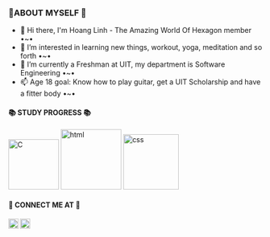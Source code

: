 <h3>🌟ABOUT MYSELF 🌟</h3>

- 👋 Hi there, I'm Hoang Linh - The Amazing World Of Hexagon member •~•
- 👀 I’m interested in learning new things, workout, yoga, meditation and so forth •~•
- 🌱 I’m currently a Freshman at UIT, my department is Software Engineering •~•
- 📫 Age 18 goal: Know how to play guitar, get a UIT Scholarship and have a fitter body •~•


<h4>📚 STUDY PROGRESS 📚</h4>
<a href="https://imgbb.com/"><img src="https://i.ibb.co/sttrQxj/C.png" width = 100px alt="C" border="0"></a>
<a href="https://imgbb.com/"><img src="https://i.ibb.co/X3HsPcR/html.png" width = 120px alt="html" border="0"></a>
<a href="https://imgbb.com/"><img src="https://i.ibb.co/TbYMQRr/css.png" width = 110px alt="css" border="0"></a>






<h4>🐧 CONNECT ME AT 🐧</h4>

<a href="https://www.facebook.com/profile.php?id=100010140106440">
  <img align="left" alt="facebook" width="20px" src="https://upload.wikimedia.org/wikipedia/commons/thumb/0/05/Facebook_Logo_%282019%29.png/1024px-Facebook_Logo_%282019%29.png" />
</a>
<a href="https://www.instagram.com/hoanglinhhm/?hl=en">
<img align="left" alt="instagram" width="20px" src="https://www.jaspersomsen.com/wp-spullies/uploads/2017/03/instagram-Logo-PNG-Transparent-Background-download.png" />
  

<!---
nhlinhseuit/nhlinhseuit is a ✨ special ✨ repository because its `README.md` (this file) appears on your GitHub profile.
You can click the Preview link to take a look at your changes.
--->
